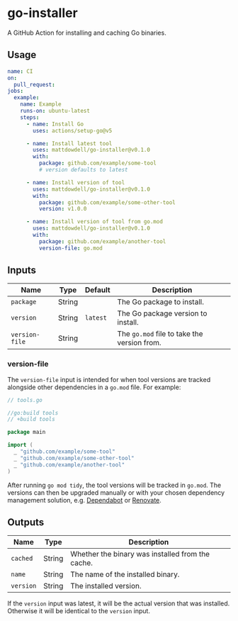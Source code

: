 # go-installer

A GitHub Action for installing and caching Go binaries.

## Usage

```yaml
name: CI
on:
  pull_request:
jobs:
  example:
    name: Example
    runs-on: ubuntu-latest
    steps:
      - name: Install Go
        uses: actions/setup-go@v5

      - name: Install latest tool
        uses: mattdowdell/go-installer@v0.1.0
        with:
          package: github.com/example/some-tool
          # version defaults to latest

      - name: Install version of tool
        uses: mattdowdell/go-installer@v0.1.0
        with:
          package: github.com/example/some-other-tool
          version: v1.0.0

      - name: Install version of tool from go.mod
        uses: mattdowdell/go-installer@v0.1.0
        with:
          package: github.com/example/another-tool
          version-file: go.mod
```

## Inputs

| Name           | Type   | Default  | Description                                 |
| -------------- | ------ | -------- | ------------------------------------------- |
| `package`      | String |          | The Go package to install.                  |
| `version`      | String | `latest` | The Go package version to install.          |
| `version-file` | String |          | The `go.mod` file to take the version from. |

### version-file

The `version-file` input is intended for when tool versions are tracked
alongside other dependencies in a `go.mod` file. For example:

```go
// tools.go

//go:build tools
// +build tools

package main

import (
  _ "github.com/example/some-tool"
  _ "github.com/example/some-other-tool"
  _ "github.com/example/another-tool"
)
```

After running `go mod tidy`, the tool versions will be tracked in `go.mod`. The
versions can then be upgraded manually or with your chosen dependency management
solution, e.g. [Dependabot] or [Renovate].

[Dependabot]: https://docs.github.com/en/code-security/dependabot/dependabot-version-updates/about-dependabot-version-updates
[Renovate]: https://docs.renovatebot.com/

## Outputs

| Name      | Type   | Description                                      |
| --------- | ------ | ------------------------------------------------ |
| `cached`  | String | Whether the binary was installed from the cache. |
| `name`    | String | The name of the installed binary.                |
| `version` | String | The installed version.                           |

If the `version` input was latest, it will be the actual version that was
installed. Otherwise it will be identical to the `version` input.
